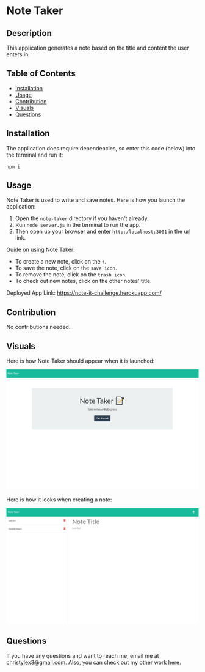 # Note Taker

## Description

This application generates a note based on the title and content the user enters in.

## Table of Contents

* [Installation](#installation)
* [Usage](#usage)
* [Contribution](#contribution)
* [Visuals](#visuals)
* [Questions](#questions)

## Installation

The application does require dependencies, so enter this code (below) into the terminal and run it:
```
npm i
```

## Usage

Note Taker is used to write and save notes. Here is how you launch the application:

1. Open the `note-taker` directory if you haven't already.
2. Run `node server.js` in the terminal to run the app.
3. Then open up your browser and enter `http:/localhost:3001` in the url link.

Guide on using Note Taker:

* To create a new note, click on the `+`.
* To save the note, click on the `save icon`.
* To remove the note, click on the `trash icon`.
* To check out new notes, click on the other notes' title.

Deployed App Link: https://note-it-challenge.herokuapp.com/

## Contribution

No contributions needed.


## Visuals

Here is how Note Taker should appear when it is launched:

![Landing page](./public/assets/images/landing-page.jpg)

Here is how it looks when creating a note:

![Note creation page](./public/assets/images/creating-note.jpg)

## Questions

If you have any questions and want to reach me, email me at <christylex3@gmail.com>. Also, you can check out my other work [here](https://github.com/christylex3).